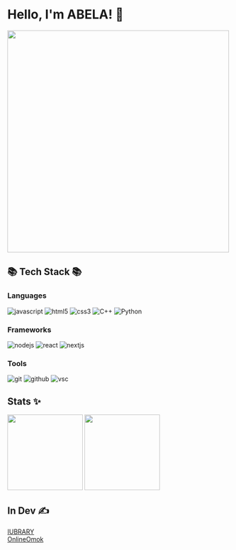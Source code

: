 # Hello, I'm ABELA! 👋
<img src="https://user-images.githubusercontent.com/91381965/222901458-75e5d104-b23c-4dde-a02b-147cf1690fc2.gif" width="500" />

## 📚 Tech Stack 📚

### Languages 
![javascript](https://img.shields.io/badge/javascript%20-%23323330.svg?&style=for-the-badge&logo=javascript&logoColor=%23F7DF1E) 
![html5](https://img.shields.io/badge/html5%20-%23E34F26.svg?&style=for-the-badge&logo=html5&logoColor=white)
![css3](https://img.shields.io/badge/css3%20-%231572B6.svg?&style=for-the-badge&logo=css3&logoColor=white)
![C++](https://img.shields.io/badge/C%2B%2B-00599C?style=for-the-badge&logo=c%2B%2B&logoColor=white)
![Python](https://img.shields.io/badge/Python-14354C?style=for-the-badge&logo=python&logoColor=white)

### Frameworks
![nodejs](https://img.shields.io/badge/Node.js-43853D?style=for-the-badge&logo=node.js&logoColor=white)
![react](https://img.shields.io/badge/react%20-%2320232a.svg?&style=for-the-badge&logo=react&logoColor=%2361DAFB)
![nextjs](https://img.shields.io/badge/react%20-%2320232a.svg?&style=for-the-badge&logo=next.js&logoColor=%2361DAFB)

### Tools
![git](https://img.shields.io/badge/git%20-%23F05033.svg?&style=for-the-badge&logo=git&logoColor=white)
![github](https://img.shields.io/badge/github%20-%23121011.svg?&style=for-the-badge&logo=github&logoColor=white)
![vsc](https://img.shields.io/badge/vsc-005FED?style=for-the-badge&logo=visual%20studio%20code&logoColor=white)

## Stats ✨
<div>
  <img height="170" src="https://github-readme-stats.vercel.app/api?username=Geumin3677&show_icons=true">
  <img height="170" src="https://github-readme-stats.vercel.app/api/top-langs/?username=Geumin3677&layout=compact">
</div>

## In Dev ✍️
[IUBRARY](https://github.com/Geumin3677/IUBRARY)<br />
[OnlineOmok](https://github.com/Geumin3677/OnlineOmok)
